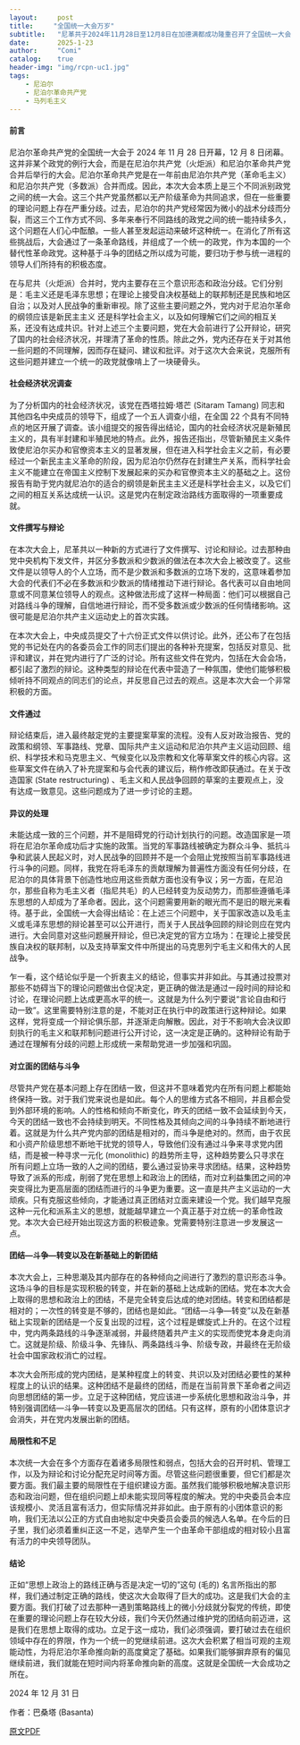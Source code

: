 ```yaml
---
layout:     post
title:     "全国统一大会万岁"
subtitle:   "尼革共于2024年11月28日至12月8日在加德满都成功隆重召开了全国统一大会"
date:       2025-1-23
author:     "Comi"
catalog:    true
header-img: "img/rcpn-uc1.jpg"
tags:
    - 尼泊尔
    - 尼泊尔革命共产党
    - 马列毛主义
---
```


#### 前言

尼泊尔革命共产党的全国统一大会于 2024 年 11 月 28 日开幕，12 月 8 日闭幕。这并非某个政党的例行大会，而是在尼泊尔共产党（火炬派）和尼泊尔革命共产党合并后举行的大会。尼泊尔革命共产党是在一年前由尼泊尔共产党（革命毛主义）和尼泊尔共产党（多数派）合并而成。因此，本次大会本质上是三个不同派别政党之间的统一大会。这三个共产党虽然都以无产阶级革命为共同追求，但在一些重要的理论问题上存在严重分歧。过去，尼泊尔的共产党经常因为微小的战术分歧而分裂，而这三个工作方式不同、多年来奉行不同路线的政党之间的统一能持续多久，这个问题在人们心中酝酿。一些人甚至发起运动来破坏这种统一。在消化了所有这些挑战后，大会通过了一条革命路线，并组成了一个统一的政党，作为本国的一个替代性革命政党。这种基于斗争的团结之所以成为可能，要归功于参与统一进程的领导人们所持有的积极态度。

在与尼共（火炬派）合并时，党内主要存在三个意识形态和政治分歧。它们分别是：毛主义还是毛泽东思想；在理论上接受自决权基础上的联邦制还是民族和地区自治；以及对人民战争的重新审视。除了这些主要问题之外，党内对于尼泊尔革命的纲领应该是新民主主义 还是科学社会主义，以及如何理解它们之间的相互关系，还没有达成共识。针对上述三个主要问题，党在大会前进行了公开辩论，研究了国内的社会经济状况，并理清了革命的性质。除此之外，党内还存在关于对其他一些问题的不同理解，因而存在疑问、建议和批评。对于这次大会来说，克服所有这些问题并建立一个统一的政党就像啃上了一块硬骨头。

#### 社会经济状况调查

为了分析国内的社会经济状况，该党在西塔拉姆·塔芒 (Sitaram Tamang) 同志和其他四名中央成员的领导下，组成了一个五人调查小组，在全国 22 个具有不同特点的地区开展了调查。该小组提交的报告得出结论，国内的社会经济状况是新殖民主义的，具有半封建和半殖民地的特点。此外，报告还指出，尽管新殖民主义条件致使尼泊尔买办和官僚资本主义的显著发展，但在进入科学社会主义之前，有必要经过一个新民主主义革命的阶段，因为尼泊尔仍然存在封建生产关系，而科学社会主义不能建立在帝国主义控制下发展起来的买办和官僚资本主义的基础之上。这份报告有助于党内就尼泊尔的适合的纲领是新民主主义还是科学社会主义，以及它们之间的相互关系达成统一认识。这是党内在制定政治路线方面取得的一项重要成就。

#### 文件撰写与辩论

在本次大会上，尼革共以一种新的方式进行了文件撰写、讨论和辩论。过去那种由党中央机构下发文件，并区分多数派和少数派的做法在本次大会上被改变了。这些文件是以领导人的个人立场，而不是少数派和多数派的立场下发的，这意味着参加大会的代表们不必在多数派和少数派的情绪推动下进行辩论。各代表可以自由地同意或不同意某位领导人的观点。这种做法形成了这样一种局面：他们可以根据自己对路线斗争的理解，自信地进行辩论，而不受多数派或少数派的任何情绪影响。这很可能是尼泊尔共产主义运动史上的首次实践。

在本次大会上，中央成员提交了十六份正式文件以供讨论。此外，还公布了在包括党的书记处在内的各委员会工作的同志们提出的各种补充提案，包括反对意见、批评和建议，并在党内进行了广泛的讨论。所有这些文件在党内，包括在大会会场，都引起了激烈的辩论。这种类型的辩论在代表中营造了一种氛围，使他们能够积极倾听持不同观点的同志们的论点，并反思自己过去的观点。这是本次大会一个非常积极的方面。

#### 文件通过

辩论结束后，进入最终敲定党的主要提案草案的流程。没有人反对政治报告、党的政策和纲领、军事路线、党章、国际共产主义运动和尼泊尔共产主义运动回顾、组织、科学技术和马克思主义、气候变化以及宗教和文化等草案文件的核心内容。这些草案文件在纳入了补充提案和与会代表的建议后，稍作修改即获通过。在关于改造国家 (State restructuring) 、毛主义和人民战争回顾的草案的主要观点上，没有达成一致意见。这些问题成为了进一步讨论的主题。

#### 异议的处理

未能达成一致的三个问题，并不是阻碍党的行动计划执行的问题。改造国家是一项将在尼泊尔革命成功后才实施的政策。当党的军事路线被确定为群众斗争、抵抗斗争和武装人民起义时，对人民战争的回顾并不是一个会阻止党按照当前军事路线进行斗争的问题。同样，我党在将毛泽东的贡献理解为普遍性方面没有任何分歧，在尼泊尔的具体背景下创造性地应用这些贡献方面也没有争议；另一方面，在尼泊尔，那些自称为毛主义者（指尼共毛）的人已经转变为反动势力，而那些遵循毛泽东思想的人却成为了革命者。因此，这个问题需要用新的眼光而不是旧的眼光来看待。基于此，全国统一大会得出结论：在上述三个问题中，关于国家改造以及毛主义或毛泽东思想的辩论甚至可以公开进行，而关于人民战争回顾的辩论则应在党内进行。大会同意对这些问题展开辩论，但已决定党的官方立场为：在理论上接受民族自决权的联邦制，以及支持草案文件中所提出的马克思列宁毛主义和伟大的人民战争。

乍一看，这个结论似乎是一个折衷主义的结论，但事实并非如此。与其通过投票对那些不妨碍当下的理论问题做出仓促决定，更正确的做法是通过一段时间的辩论和讨论，在理论问题上达成更高水平的统一。这就是为什么列宁要说“言论自由和行动一致”。这里需要特别注意的是，不能对正在执行中的政策进行这种辩论。如果这样，党将变成一个辩论俱乐部，并逐渐走向解散。因此，对于不影响大会决议即刻执行的毛主义和联邦制问题进行公开讨论，这一决定是正确的。这种辩论有助于通过在理解有分歧的问题上形成统一来帮助党进一步加强和巩固。

#### 对立面的团结与斗争

尽管共产党在基本问题上存在团结一致，但这并不意味着党内在所有问题上都能始终保持一致。对于我们党来说也是如此。每个人的思维方式各不相同，并且都会受到外部环境的影响。人的性格和倾向不断变化，昨天的团结一致不会延续到今天，今天的团结一致也不会持续到明天。不同性格及其倾向之间的斗争持续不断地进行着。这就是为什么共产党内部的团结是相对的，而斗争是绝对的。然而，由于农民和小资产阶级思想不断地干扰党的领导人，导致他们没有通过斗争来寻求党内团结，而是被一种寻求一元化 (monolithic) 的趋势所主导，这种趋势要么只寻求在所有问题上立场一致的人之间的团结，要么通过妥协来寻求团结。结果，这种趋势导致了派系的形成，削弱了党在思想上和政治上的团结，而对立利益集团之间的冲突变得比为更高层面的团结而进行的斗争更为重要。这一直是共产主义运动的一大顽疾。只有克服这些倾向，才能通过真正团结对立面来建设一个党。我们越早克服这种一元化和派系主义的思想，就能越早建立一个真正基于对立统一的革命性政党。本次大会已经开始出现这方面的积极迹象。党需要特别注意进一步发展这一点。

#### 团结—斗争—转变以及在新基础上的新团结

本次大会上，三种思潮及其内部存在的各种倾向之间进行了激烈的意识形态斗争。这场斗争的目标是实现积极的转变，并在新的基础上达成新的团结。党在本次大会上取得的思想和政治上的团结，不是完全转变后达成的绝对团结。转变和团结都是相对的；一次性的转变是不够的，团结也是如此。“团结—斗争—转变”以及在新基础上实现新的团结是一个反复出现的过程，这个过程是螺旋式上升的。在这个过程中，党内两条路线的斗争逐渐减弱，并最终随着共产主义的实现而使党本身走向消亡。这就是阶级、阶级斗争、先锋队、两条路线斗争、阶级专政，并最终在无阶级社会中国家政权消亡的过程。

本次大会所形成的党内团结，是某种程度上的转变、共识以及对团结必要性的某种程度上的认识的结果。这种团结不是最终的团结，而是在当前背景下革命者之间迈向思想团结的第一步。立足于这种团结，党应该进一步系统化思想和政治斗争，并特别强调团结—斗争—转变以及更高层次的团结。只有这样，原有的小团体意识才会消失，并在党内发展出新的团结。

#### 局限性和不足

本次统一大会在多个方面存在着诸多局限性和弱点，包括大会的召开时机、管理工作，以及为辩论和讨论分配充足时间等方面。尽管这些问题很重要，但它们都是次要方面。我们最主要的局限性在于组织建设方面。虽然我们能够积极地解决意识形态和政治问题，但在组织问题上却未能实现同等程度的解决。党的中央委员会本应该规模小、灵活且富有活力，但实际情况并非如此。由于原有的小团体意识的影响，我们无法以公正的方式自由地拟定中央委员会委员的候选人名单。在今后的日子里，我们必须着重纠正这一不足，选举产生一个由革命干部组成的相对较小且富有活力的中央领导团队。

#### 结论

正如“思想上政治上的路线正确与否是决定一切的”这句 (毛的) 名言所指出的那样，我们通过制定正确的路线，使这次大会取得了巨大的成功。这是我们大会的主要方面。我们打破了过去那种一遇到策略路线上的微小分歧就分裂党的传统，即使在重要的理论问题上存在较大分歧，我们今天仍然通过维护党的团结向前迈进，这是我们在思想上取得的成功。立足于这一成功，我们必须强调，要打破过去在组织领域中存在的界限，作为一个统一的党继续前进。这次大会积累了相当可观的主观能动性，为将尼泊尔革命推向新的高度奠定了基础。如果我们能够摒弃原有的偏见继续前进，我们就能在短时间内将革命推向新的高度。这就是全国统一大会成功之所在。

2024 年 12 月 31 日

作者：巴桑塔 (Basanta)

[原文PDF](https://ipfs.cyou/ipfs/QmeutTqja9KqpYweshEfP88idiKMzgAAAznzdMke3ZVYnz)